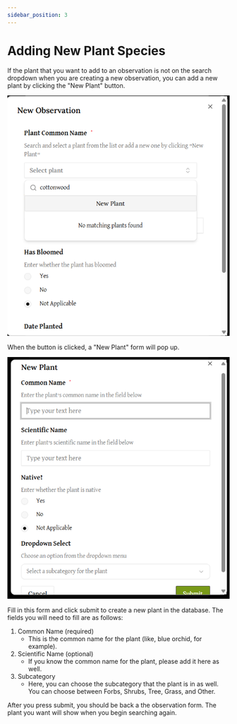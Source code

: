 ```yaml
---
sidebar_position: 3
---
```


# Adding New Plant Species

If the plant that you want to add to an observation is not on the search dropdown when you are creating a new observation, you can add a new plant by clicking the "New Plant" button. 

![no matching plant found on observation form](../plantinfo-images/no-matching-plant-found.png)

When the button is clicked, a "New Plant" form will pop up. 

![new plant form](../plantinfo-images/new-plant-form.png)

Fill in this form and click submit to create a new plant in the database. The fields you will need to fill are as follows:
1. Common Name (required)
    - This is the common name for the plant (like, blue orchid, for example). 
2. Scientific Name (optional)
    - If you know the common name for the plant, please add it here as well. 
3. Subcategory
    - Here, you can choose the subcategory that the plant is in as well. You can choose between Forbs, Shrubs, Tree, Grass, and Other. 

After you press submit, you should be back a the observation form. The plant you want will show when you begin searching again. 